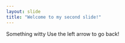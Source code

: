 ```yaml
---
layout: slide
title: "Welcome to my second slide!"
---
```

Something witty
Use the left arrow to go back!
